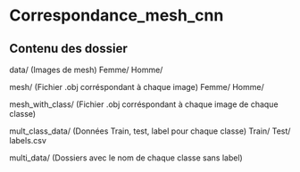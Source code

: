 # Correspondance_mesh_cnn

## Contenu des dossier
data/ (Images de mesh)
    Femme/ 
    Homme/

mesh/ (Fichier .obj corréspondant à chaque image)
    Femme/
    Homme/

mesh_with_class/ (Fichier .obj corréspondant à chaque image de chaque classe)

mult_class_data/ (Données Train, test, label pour chaque classe)
    Train/
    Test/
    labels.csv

multi_data/ (Dossiers avec le nom de chaque classe sans label)